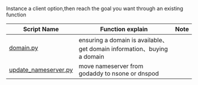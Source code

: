 Instance a client option,then reach the goal you want through an existing function

| Script Name | Function explain | Note |
| - | - | - |
|[domain.py](./domain.py) | ensuring a domain is available、get domain information、buying a domain |  
|[update_nameserver.py](./update_nameserver.py) | move nameserver from godaddy to nsone or dnspod |  